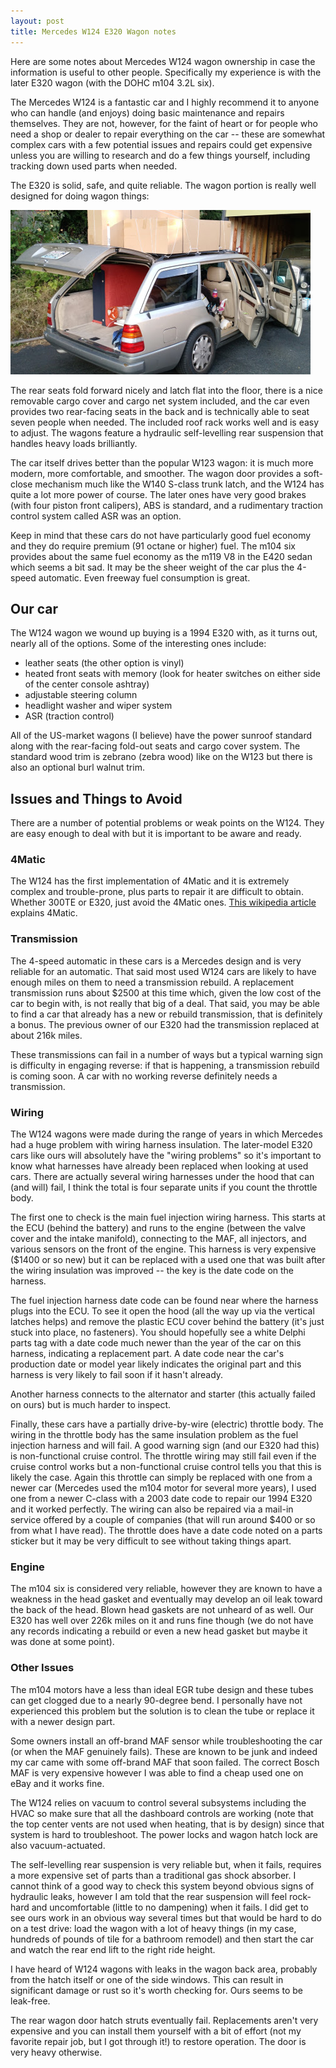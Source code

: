 ```yaml
---
layout: post
title: Mercedes W124 E320 Wagon notes
---
```


Here are some notes about Mercedes W124 wagon ownership in case the information
is useful to other people. Specifically my experience is with the later E320
wagon (with the DOHC m104 3.2L six).

The Mercedes W124 is a fantastic car and I highly recommend it to anyone who
can handle (and enjoys) doing basic maintenance and repairs themselves.  They
are not, however, for the faint of heart or for people who need a shop or
dealer to repair everything on the car -- these are somewhat complex cars with
a few potential issues and repairs could get expensive unless you are willing
to research and do a few things yourself, including tracking down used parts
when needed.

The E320 is solid, safe, and quite reliable. The wagon portion is really well
designed for doing wagon things:

![E320 Wagon](/assets/wagon.jpg)

The rear seats fold forward nicely and latch flat into the floor, there is a
nice removable cargo cover and cargo net system included, and the car even
provides two rear-facing seats in the back and is technically able to seat
seven people when needed.  The included roof rack works well and is easy to
adjust.  The wagons feature a hydraulic self-levelling rear suspension that
handles heavy loads brilliantly.

The car itself drives better than the popular W123 wagon: it is much more
modern, more comfortable, and smoother. The wagon door provides a soft-close
mechanism much like the W140 S-class trunk latch, and the W124 has quite a
lot more power of course.  The later ones have very good brakes (with four
piston front calipers), ABS is standard, and a rudimentary traction control
system called ASR was an option.

Keep in mind that these cars do not have particularly good fuel economy and
they do require premium (91 octane or higher) fuel. The m104 six provides about
the same fuel economy as the m119 V8 in the E420 sedan which seems a bit sad.
It may be the sheer weight of the car plus the 4-speed automatic. Even freeway
fuel consumption is great.

## Our car

The W124 wagon we wound up buying is a 1994 E320 with, as it turns out, nearly
all of the options.  Some of the interesting ones include:

 * leather seats (the other option is vinyl)
 * heated front seats with memory (look for heater switches on either side of the center console ashtray)
 * adjustable steering column
 * headlight washer and wiper system
 * ASR (traction control)

All of the US-market wagons (I believe) have the power sunroof standard along
with the rear-facing fold-out seats and cargo cover system. The standard wood
trim is zebrano (zebra wood) like on the W123 but there is also an optional
burl walnut trim.

## Issues and Things to Avoid

There are a number of potential problems or weak points on the W124. They are
easy enough to deal with but it is important to be aware and ready.

### 4Matic

The W124 has the first implementation of 4Matic and it is extremely
complex and trouble-prone, plus parts to repair it are difficult to obtain.
Whether 300TE or E320, just avoid the 4Matic ones.  [This wikipedia article](https://en.wikipedia.org/wiki/4Matic) explains 4Matic.

### Transmission

The 4-speed automatic in these cars is a Mercedes design and is very reliable
for an automatic. That said most used W124 cars are likely to have enough miles
on them to need a transmission rebuild. A replacement transmission runs about
$2500 at this time which, given the low cost of the car to begin with, is not
really that big of a deal. That said, you may be able to find a car that
already has a new or rebuild transmission, that is definitely a bonus. The
previous owner of our E320 had the transmission replaced at about 216k miles.

These transmissions can fail in a number of ways but a typical warning sign is
difficulty in engaging reverse: if that is happening, a transmission rebuild
is coming soon. A car with no working reverse definitely needs a transmission.

### Wiring

The W124 wagons were made during the range of years in which Mercedes had a
huge problem with wiring harness insulation.  The later-model E320 cars like
ours will absolutely have the "wiring problems" so it's important to know what
harnesses have already been replaced when looking at used cars.  There are
actually several wiring harnesses under the hood that can (and will) fail, I
think the total is four separate units if you count the throttle body.

The first one to check is the main fuel injection wiring harness.  This starts
at the ECU (behind the battery) and runs to the engine (between the valve cover
and the intake manifold), connecting to the MAF, all injectors, and various
sensors on the front of the engine.  This harness is very expensive ($1400 or
so new) but it can be replaced with a used one that was built after the wiring
insulation was improved -- the key is the date code on the harness.

The fuel injection harness date code can be found near where the harness plugs into the ECU.  To see it open the hood (all the way up via the vertical latches
helps) and remove the plastic ECU cover behind the battery (it's just stuck
into place, no fasteners).  You should hopefully see a white Delphi parts tag
with a date code much newer than the year of the car on this harness, indicating
a replacement part. A date code near the car's production date or model year
likely indicates the original part and this harness is very likely to fail
soon if it hasn't already.

Another harness connects to the alternator and starter (this actually failed
on ours) but is much harder to inspect.

Finally, these cars have a partially drive-by-wire (electric) throttle body.
The wiring in the throttle body has the same insulation problem as the fuel
injection harness and will fail. A good warning sign (and our E320 had this)
is non-functional cruise control. The throttle wiring may still fail even if
the cruise control works but a non-functional cruise control tells you that
this is likely the case.  Again this throttle can simply be replaced with one
from a newer car (Mercedes used the m104 motor for several more years), I used
one from a newer C-class with a 2003 date code to repair our 1994 E320 and it
worked perfectly.  The wiring can also be repaired via a mail-in service offered
by a couple of companies (that will run around $400 or so from what I have read). The throttle does have a date code noted on a parts sticker but it may be very
difficult to see without taking things apart.

### Engine

The m104 six is considered very reliable, however they are known to have a
weakness in the head gasket and eventually may develop an oil leak toward the
back of the head. Blown head gaskets are not unheard of as well. Our E320 has
well over 226k miles on it and runs fine though (we do not have any records
indicating a rebuild or even a new head gasket but maybe it was done at some
point).

### Other Issues

The m104 motors have a less than ideal EGR tube design and these tubes can get
clogged due to a nearly 90-degree bend. I personally have not experienced this
problem but the solution is to clean the tube or replace it with a newer design
part.

Some owners install an off-brand MAF sensor while troubleshooting the car (or
when the MAF genuinely fails). These are known to be junk and indeed my car
came with some off-brand MAF that soon failed. The correct Bosch MAF is very
expensive however I was able to find a cheap used one on eBay and it works fine.

The W124 relies on vacuum to control several subsystems including the HVAC so
make sure that all the dashboard controls are working (note that the top center
vents are not used when heating, that is by design) since that system is hard
to troubleshoot. The power locks and wagon hatch lock are also vacuum-actuated.

The self-levelling rear suspension is very reliable but, when it fails, requires
a more expensive set of parts than a traditional gas shock absorber. I cannot
think of a good way to check this system beyond obvious signs of hydraulic leaks, however I am told that the rear suspension will feel rock-hard and
uncomfortable (little to no dampening) when it fails.  I did get to see ours
work in an obvious way several times but that would be hard to do on a test
drive: load the wagon with a lot of heavy things (in my case, hundreds of
pounds of tile for a bathroom remodel) and then start the car and watch the
rear end lift to the right ride height.

I have heard of W124 wagons with leaks in the wagon back area, probably from the hatch itself or one of the side windows. This can result in significant damage or rust so it's worth checking for.  Ours seems to be leak-free.

The rear wagon door hatch struts eventually fail.  Replacements aren't very
expensive and you can install them yourself with a bit of effort (not my
favorite repair job, but I got through it!) to restore operation.  The door
is very heavy otherwise.
